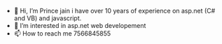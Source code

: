 - 👋 Hi, I’m Prince jain i have over 10 years of experience on asp.net (C# and VB) and javascript.
- 👀 I’m interested in asp.net web developement
- 📫 How to reach me 7566845855

<!---
princejain21j/princejain21j is a ✨ special ✨ repository because its `README.md` (this file) appears on your GitHub profile.
You can click the Preview link to take a look at your changes.
--->
